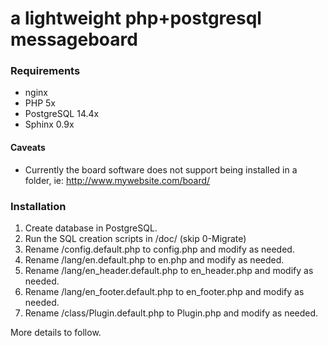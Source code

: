 # a lightweight php+postgresql messageboard

### Requirements
* nginx
* PHP 5x
* PostgreSQL 14.4x
* Sphinx 0.9x

#### Caveats

* Currently the board software does not support being installed in a folder, ie: http://www.mywebsite.com/board/

### Installation

1. Create database in PostgreSQL.
1. Run the SQL creation scripts in /doc/ (skip 0-Migrate)
1. Rename /config.default.php to config.php and modify as needed.
1. Rename /lang/en.default.php to en.php and modify as needed.
1. Rename /lang/en_header.default.php to en_header.php and modify as needed.
1. Rename /lang/en_footer.default.php to en_footer.php and modify as needed.
1. Rename /class/Plugin.default.php to Plugin.php and modify as needed.

More details to follow.
